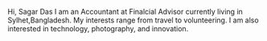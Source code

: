 Hi, Sagar Das
I am an Accountant at Finalcial Advisor currently living in Sylhet,Bangladesh. My interests range from travel to volunteering. I am also interested in technology, photography, and innovation.




<!---
sgrds07/sgrds07 is a ✨ special ✨ repository because its `README.md` (this file) appears on your GitHub profile.
You can click the Preview link to take a look at your changes.
--->
